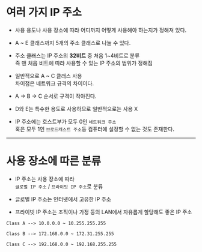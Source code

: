 
# 여러 가지 IP 주소

* 사용 용도나 사용 장소에 따라 어디까지 어떻게 사용해야 하는지가 정해져 있다.

* A ~ E 클래스까지 5개의 주소 클래스로 나눌 수 있다.

* 주소 클래스는 IP 주소의 <b>32비트</b> 중 처음 1~4비트로 분류 <br> 즉 맨 처음 비트에 따라 사용할 수 있는 IP 주소의 범위가 정해짐

* 일반적으로 A ~ C 클래스 사용 <br> 차이점은 네트워크 규격의 차이이다.

* A -> B -> C 순서로 규격이 작아진다.

* D와 E는 특수한 용도로 사용하므로 일반적으로는 사용 X

* IP 주소에는 호스트부가 모두 0인 `네트워크 주소` <br> 혹은 모두 1인 `브로드캐스트 주소`등 컴퓨터에 설정할 수 없는 것도 존재한다.

---

# 사용 장소에 따른 분류

* IP 주소는 사용 장소에 따라 <br> `글로벌 IP 주소` / `프라이빗 IP 주소`로 분류

* 글로벌 IP 주소는 인터넷에서 고유한 IP 주소

* 프라이빗 IP 주소는 조직이나 가정 등의 LAN에서 자유롭게 할당해도 좋은 IP 주소

```
Class A --> 10.0.0.0 ~ 10.255.255.255

Class B --> 172.168.0.0 ~ 172.31.255.255

Class C --> 192.168.0.0 ~ 192.168.255.255
```

